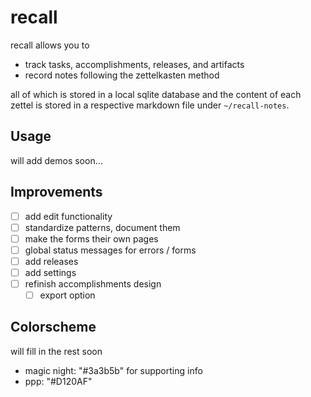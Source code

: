 # recall

recall allows you to

- track tasks, accomplishments, releases, and artifacts
- record notes following the zettelkasten method

all of which is stored in a local sqlite database and the content of each zettel is stored in a respective
markdown file under `~/recall-notes`.

## Usage

will add demos soon...

## Improvements

- [ ] add edit functionality
- [ ] standardize patterns, document them
- [ ] make the forms their own pages
- [ ] global status messages for errors / forms
- [ ] add releases
- [ ] add settings
- [ ] refinish accomplishments design
    - [ ] export option

## Colorscheme

will fill in the rest soon

- magic night: "#3a3b5b" for supporting info
- ppp: "#D120AF"